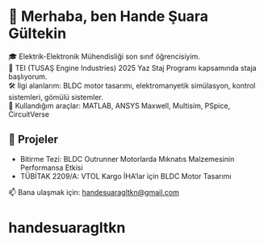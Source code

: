 # 👋 Merhaba, ben Hande Şuara Gültekin

🎓 Elektrik-Elektronik Mühendisliği son sınıf öğrencisiyim.  
🚀 TEI (TUSAŞ Engine Industries) 2025 Yaz Staj Programı kapsamında staja başlıyorum.  
🛠️ İlgi alanlarım: BLDC motor tasarımı, elektromanyetik simülasyon, kontrol sistemleri, gömülü sistemler.  
🔧 Kullandığım araçlar: MATLAB, ANSYS Maxwell, Multisim, PSpice, CircuitVerse

## 📌 Projeler
- Bitirme Tezi: BLDC Outrunner Motorlarda Mıknatıs Malzemesinin Performansa Etkisi  
- TÜBİTAK 2209/A: VTOL Kargo İHA’lar için BLDC Motor Tasarımı  

📫 Bana ulaşmak için: handesuaragltkn@gmail.com
# handesuaragltkn

